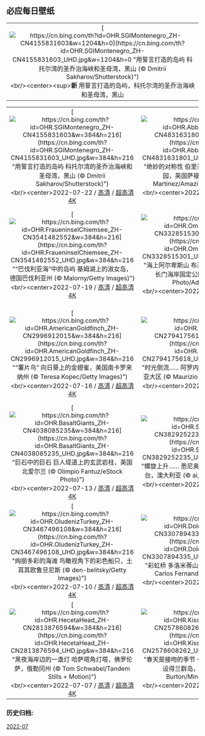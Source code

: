 ## 必应每日壁纸
||
|:---:|
|[![https://cn.bing.com/th?id=OHR.SGIMontenegro_ZH-CN4155831603&w=1204&h=0](https://cn.bing.com/th?id=OHR.SGIMontenegro_ZH-CN4155831603_UHD.jpg&w=1204&h=0 "用誓言打造的岛屿&#10;科托尔湾的圣乔治海峡和圣母湾，黑山 (© Dmitrii Sakharov/Shutterstock)")](https://cn.bing.com/search?q=%e7%a7%91%e6%89%98%e5%b0%94%e6%b9%be+%e5%9c%a3%e6%af%8d%e5%b2%a9&form=hpcapt&mkt=zh-cn&filters=HpDate:"20220721_1600")<br/><center><sup>**新**</sup>&nbsp;用誓言打造的岛屿，科托尔湾的圣乔治海峡和圣母湾，黑山<center/>|

||||
|:---:|:---:|:---:|
|[![https://cn.bing.com/th?id=OHR.SGIMontenegro_ZH-CN4155831603&w=384&h=216](https://cn.bing.com/th?id=OHR.SGIMontenegro_ZH-CN4155831603_UHD.jpg&w=384&h=216 "用誓言打造的岛屿&#10;科托尔湾的圣乔治海峡和圣母湾，黑山 (© Dmitrii Sakharov/Shutterstock)")](https://cn.bing.com/search?q=%e7%a7%91%e6%89%98%e5%b0%94%e6%b9%be+%e5%9c%a3%e6%af%8d%e5%b2%a9&form=hpcapt&mkt=zh-cn&filters=HpDate:"20220721_1600")<br/><center>2022-07-22 / [高清](https://cn.bing.com/th?id=OHR.SGIMontenegro_ZH-CN4155831603_1920x1200.jpg&w=1920&h=1200) / [超高清4K](https://cn.bing.com/th?id=OHR.SGIMontenegro_ZH-CN4155831603_UHD.jpg&w=3840&h=2160)<center/>|[![https://cn.bing.com/th?id=OHR.AbbeyGardens_ZH-CN4831631801&w=384&h=216](https://cn.bing.com/th?id=OHR.AbbeyGardens_ZH-CN4831631801_UHD.jpg&w=384&h=216 "绝妙的对称性&#10;伯里圣埃德蒙兹镇的修道院公园，英国萨福克郡 (© Charles Martinez/Amazing Aerial Agency)")](https://cn.bing.com/search?q=%e4%bc%af%e9%87%8c%e5%9c%a3%e5%9f%83%e5%be%b7%e8%92%99%e5%85%b9%e4%bf%ae%e9%81%93%e9%99%a2&form=hpcapt&mkt=zh-cn&filters=HpDate:"20220720_1600")<br/><center>2022-07-21 / [高清](https://cn.bing.com/th?id=OHR.AbbeyGardens_ZH-CN4831631801_1920x1200.jpg&w=1920&h=1200) / [超高清4K](https://cn.bing.com/th?id=OHR.AbbeyGardens_ZH-CN4831631801_UHD.jpg&w=3840&h=2160)<center/>|[![https://cn.bing.com/th?id=OHR.MoonPhases_ZH-CN3779272016&w=384&h=216](https://cn.bing.com/th?id=OHR.MoonPhases_ZH-CN3779272016_UHD.jpg&w=384&h=216 "人类迈出的一大步&#10;一组月相照片 (© Delpixart/Getty Images)")](https://cn.bing.com/search?q=%e6%9c%88%e7%9b%b8&form=hpcapt&mkt=zh-cn&filters=HpDate:"20220719_1600")<br/><center>2022-07-20 / [高清](https://cn.bing.com/th?id=OHR.MoonPhases_ZH-CN3779272016_1920x1200.jpg&w=1920&h=1200) / [超高清4K](https://cn.bing.com/th?id=OHR.MoonPhases_ZH-CN3779272016_UHD.jpg&w=3840&h=2160)<center/>|
|[![https://cn.bing.com/th?id=OHR.FraueninselChiemsee_ZH-CN3541482552&w=384&h=216](https://cn.bing.com/th?id=OHR.FraueninselChiemsee_ZH-CN3541482552_UHD.jpg&w=384&h=216 "“巴伐利亚海”中的岛屿&#10;基姆湖上的淑女岛，德国巴伐利亚州 (© Malorny/Getty Images)")](https://cn.bing.com/search?q=%e5%9f%ba%e5%a7%86%e6%b9%96&form=hpcapt&mkt=zh-cn&filters=HpDate:"20220718_1600")<br/><center>2022-07-19 / [高清](https://cn.bing.com/th?id=OHR.FraueninselChiemsee_ZH-CN3541482552_1920x1200.jpg&w=1920&h=1200) / [超高清4K](https://cn.bing.com/th?id=OHR.FraueninselChiemsee_ZH-CN3541482552_UHD.jpg&w=3840&h=2160)<center/>|[![https://cn.bing.com/th?id=OHR.OmijimaIsland_ZH-CN3328515301&w=384&h=216](https://cn.bing.com/th?id=OHR.OmijimaIsland_ZH-CN3328515301_UHD.jpg&w=384&h=216 "海上阿尔卑斯山&#10;布满奇石的青海岛，日本北长门海岸国定公园 (© Sean Pavone Photo/Adobe Stock)")](https://cn.bing.com/search?q=%e9%95%bf%e9%97%a8+%e9%9d%92%e6%b5%b7%e5%b2%9b&form=hpcapt&mkt=zh-cn&filters=HpDate:"20220717_1600")<br/><center>2022-07-18 / [高清](https://cn.bing.com/th?id=OHR.OmijimaIsland_ZH-CN3328515301_1920x1200.jpg&w=1920&h=1200) / [超高清4K](https://cn.bing.com/th?id=OHR.OmijimaIsland_ZH-CN3328515301_UHD.jpg&w=3840&h=2160)<center/>|[![https://cn.bing.com/th?id=OHR.CoyoteButtes_ZH-CN3166159419&w=384&h=216](https://cn.bing.com/th?id=OHR.CoyoteButtes_ZH-CN3166159419_UHD.jpg&w=384&h=216 "乘风破浪&#10;北狼丘里的\"波浪谷\"，美国亚利桑那州 (© Dennis Frates/Alamy)")](https://cn.bing.com/search?q=%e7%be%8e%e5%9b%bd+%e6%b3%a2%e6%b5%aa%e8%b0%b7&form=hpcapt&mkt=zh-cn&filters=HpDate:"20220716_1600")<br/><center>2022-07-17 / [高清](https://cn.bing.com/th?id=OHR.CoyoteButtes_ZH-CN3166159419_1920x1200.jpg&w=1920&h=1200) / [超高清4K](https://cn.bing.com/th?id=OHR.CoyoteButtes_ZH-CN3166159419_UHD.jpg&w=3840&h=2160)<center/>|
|[![https://cn.bing.com/th?id=OHR.AmericanGoldfinch_ZH-CN2996912015&w=384&h=216](https://cn.bing.com/th?id=OHR.AmericanGoldfinch_ZH-CN2996912015_UHD.jpg&w=384&h=216 "“薯片鸟”&#10;向日葵上的金翅雀，美国南卡罗来纳州 (© Teresa Kopec/Getty Images)")](https://cn.bing.com/search?q=%e7%be%8e%e6%b4%b2%e9%87%91%e7%bf%85%e9%9b%80&form=hpcapt&mkt=zh-cn&filters=HpDate:"20220715_1600")<br/><center>2022-07-16 / [高清](https://cn.bing.com/th?id=OHR.AmericanGoldfinch_ZH-CN2996912015_1920x1200.jpg&w=1920&h=1200) / [超高清4K](https://cn.bing.com/th?id=OHR.AmericanGoldfinch_ZH-CN2996912015_UHD.jpg&w=3840&h=2160)<center/>|[![https://cn.bing.com/th?id=OHR.Arrone_ZH-CN2794175618&w=384&h=216](https://cn.bing.com/th?id=OHR.Arrone_ZH-CN2794175618_UHD.jpg&w=384&h=216 "时光倒流......&#10;阿罗内镇的村落，意大利翁布里亚大区 (© Maurizio Rellini/eStock Photo)")](https://cn.bing.com/search?q=%e7%bf%81%e5%b8%83%e9%87%8c%e4%ba%9a%e5%8c%ba&form=hpcapt&mkt=zh-cn&filters=HpDate:"20220714_1600")<br/><center>2022-07-15 / [高清](https://cn.bing.com/th?id=OHR.Arrone_ZH-CN2794175618_1920x1200.jpg&w=1920&h=1200) / [超高清4K](https://cn.bing.com/th?id=OHR.Arrone_ZH-CN2794175618_UHD.jpg&w=3840&h=2160)<center/>|[![https://cn.bing.com/th?id=OHR.BabyLemons_ZH-CN4212701834&w=384&h=216](https://cn.bing.com/th?id=OHR.BabyLemons_ZH-CN4212701834_UHD.jpg&w=384&h=216 "自由自在的柠檬鲨&#10;爱丽丝镇附近水域中的柠檬鲨宝宝，巴哈马比米尼岛 (© Ken Kiefer 2/Getty Images)")](https://cn.bing.com/search?q=%e6%9f%a0%e6%aa%ac%e9%b2%a8&form=hpcapt&mkt=zh-cn&filters=HpDate:"20220713_1600")<br/><center>2022-07-14 / [高清](https://cn.bing.com/th?id=OHR.BabyLemons_ZH-CN4212701834_1920x1200.jpg&w=1920&h=1200) / [超高清4K](https://cn.bing.com/th?id=OHR.BabyLemons_ZH-CN4212701834_UHD.jpg&w=3840&h=2160)<center/>|
|[![https://cn.bing.com/th?id=OHR.BasaltGiants_ZH-CN4038085235&w=384&h=216](https://cn.bing.com/th?id=OHR.BasaltGiants_ZH-CN4038085235_UHD.jpg&w=384&h=216 "巨石中的巨石&#10;巨人堤道上的玄武岩柱，英国北爱尔兰 (© Olimpio Fantuz/eStock Photo)")](https://cn.bing.com/search?q=%e5%b7%a8%e4%ba%ba%e5%a0%a4%e9%81%93&form=hpcapt&mkt=zh-cn&filters=HpDate:"20220712_1600")<br/><center>2022-07-13 / [高清](https://cn.bing.com/th?id=OHR.BasaltGiants_ZH-CN4038085235_1920x1200.jpg&w=1920&h=1200) / [超高清4K](https://cn.bing.com/th?id=OHR.BasaltGiants_ZH-CN4038085235_UHD.jpg&w=3840&h=2160)<center/>|[![https://cn.bing.com/th?id=OHR.SpiralHill_ZH-CN3829252235&w=384&h=216](https://cn.bing.com/th?id=OHR.SpiralHill_ZH-CN3829252235_UHD.jpg&w=384&h=216 "螺旋上升……&#10;悉尼奥林匹克公园里的湾标瞭望台，澳大利亚 (© ai_yoshi/Getty Images)")](https://cn.bing.com/search?q=%e6%82%89%e5%b0%bc%e5%a5%a5%e6%9e%97%e5%8c%b9%e5%85%8b%e5%85%ac%e5%9b%ad&form=hpcapt&mkt=zh-cn&filters=HpDate:"20220711_1600")<br/><center>2022-07-12 / [高清](https://cn.bing.com/th?id=OHR.SpiralHill_ZH-CN3829252235_1920x1200.jpg&w=1920&h=1200) / [超高清4K](https://cn.bing.com/th?id=OHR.SpiralHill_ZH-CN3829252235_UHD.jpg&w=3840&h=2160)<center/>|[![https://cn.bing.com/th?id=OHR.BarcelonaPop_ZH-CN3687855585&w=384&h=216](https://cn.bing.com/th?id=OHR.BarcelonaPop_ZH-CN3687855585_UHD.jpg&w=384&h=216 "城市规划永不停歇&#10;巴塞罗那城市上空，西班牙 (© SW Photography/Getty Images)")](https://cn.bing.com/search?q=%e8%a5%bf%e7%8f%ad%e7%89%99%e5%b7%b4%e5%a1%9e%e7%bd%97%e9%82%a3&form=hpcapt&mkt=zh-cn&filters=HpDate:"20220710_1600")<br/><center>2022-07-11 / [高清](https://cn.bing.com/th?id=OHR.BarcelonaPop_ZH-CN3687855585_1920x1200.jpg&w=1920&h=1200) / [超高清4K](https://cn.bing.com/th?id=OHR.BarcelonaPop_ZH-CN3687855585_UHD.jpg&w=3840&h=2160)<center/>|
|[![https://cn.bing.com/th?id=OHR.OludenizTurkey_ZH-CN3467496108&w=384&h=216](https://cn.bing.com/th?id=OHR.OludenizTurkey_ZH-CN3467496108_UHD.jpg&w=384&h=216 "绚丽多彩的海滩&#10;鸟瞰视角下的彩色船只，土耳其欧鲁旦尼斯 (© den-belitsky/Getty Images)")](https://cn.bing.com/search?q=%e5%9c%9f%e8%80%b3%e5%85%b6%e6%ac%a7%e9%b2%81%e6%97%a6%e5%b0%bc%e6%96%af&form=hpcapt&mkt=zh-cn&filters=HpDate:"20220709_1600")<br/><center>2022-07-10 / [高清](https://cn.bing.com/th?id=OHR.OludenizTurkey_ZH-CN3467496108_1920x1200.jpg&w=1920&h=1200) / [超高清4K](https://cn.bing.com/th?id=OHR.OludenizTurkey_ZH-CN3467496108_UHD.jpg&w=3840&h=2160)<center/>|[![https://cn.bing.com/th?id=OHR.DolomitesMW_ZH-CN3307894335&w=384&h=216](https://cn.bing.com/th?id=OHR.DolomitesMW_ZH-CN3307894335_UHD.jpg&w=384&h=216 "彩虹桥&#10;多洛米蒂山上空的银河，意大利 (© Carlos Fernandez/Getty Images)")](https://cn.bing.com/search?q=%e5%a4%9a%e6%b4%9b%e7%b1%b3%e8%92%82%e5%b1%b1&form=hpcapt&mkt=zh-cn&filters=HpDate:"20220708_1600")<br/><center>2022-07-09 / [高清](https://cn.bing.com/th?id=OHR.DolomitesMW_ZH-CN3307894335_1920x1200.jpg&w=1920&h=1200) / [超高清4K](https://cn.bing.com/th?id=OHR.DolomitesMW_ZH-CN3307894335_UHD.jpg&w=3840&h=2160)<center/>|[![https://cn.bing.com/th?id=OHR.PreveliGorge_ZH-CN3109665395&w=384&h=216](https://cn.bing.com/th?id=OHR.PreveliGorge_ZH-CN3109665395_UHD.jpg&w=384&h=216 "值得一去的魅力峡谷&#10;普雷维利峡谷里的河流和棕榈树森林，希腊克里特岛 (© borchee/Getty Images)")](https://cn.bing.com/search?q=%e5%85%8b%e9%87%8c%e7%89%b9%e5%b2%9b&form=hpcapt&mkt=zh-cn&filters=HpDate:"20220707_1600")<br/><center>2022-07-08 / [高清](https://cn.bing.com/th?id=OHR.PreveliGorge_ZH-CN3109665395_1920x1200.jpg&w=1920&h=1200) / [超高清4K](https://cn.bing.com/th?id=OHR.PreveliGorge_ZH-CN3109665395_UHD.jpg&w=3840&h=2160)<center/>|
|[![https://cn.bing.com/th?id=OHR.HecetaHead_ZH-CN2813876594&w=384&h=216](https://cn.bing.com/th?id=OHR.HecetaHead_ZH-CN2813876594_UHD.jpg&w=384&h=216 "黑夜海岸边的一盏灯&#10;哈萨塔角灯塔，佛罗伦萨，俄勒冈州 (© Tom Schwabel/Tandem Stills + Motion)")](https://cn.bing.com/search?q=%e5%93%88%e8%90%a8%e5%a1%94%e8%a7%92%e7%81%af%e5%a1%94+%e4%bf%84%e5%8b%92%e5%86%88%e5%b7%9e&form=hpcapt&mkt=zh-cn&filters=HpDate:"20220706_1600")<br/><center>2022-07-07 / [高清](https://cn.bing.com/th?id=OHR.HecetaHead_ZH-CN2813876594_1920x1200.jpg&w=1920&h=1200) / [超高清4K](https://cn.bing.com/th?id=OHR.HecetaHead_ZH-CN2813876594_UHD.jpg&w=3840&h=2160)<center/>|[![https://cn.bing.com/th?id=OHR.KissingPuffins_ZH-CN2578608262&w=384&h=216](https://cn.bing.com/th?id=OHR.KissingPuffins_ZH-CN2578608262_UHD.jpg&w=384&h=216 "春天是接吻的季节&#10;一对大西洋海雀在接吻，设得兰群岛，苏格兰 (© Vince Burton/Minden Pictures)")](https://cn.bing.com/search?q=%e5%a4%a7%e8%a5%bf%e6%b4%8b%e6%b5%b7%e9%9b%80&form=hpcapt&mkt=zh-cn&filters=HpDate:"20220705_1600")<br/><center>2022-07-06 / [高清](https://cn.bing.com/th?id=OHR.KissingPuffins_ZH-CN2578608262_1920x1200.jpg&w=1920&h=1200) / [超高清4K](https://cn.bing.com/th?id=OHR.KissingPuffins_ZH-CN2578608262_UHD.jpg&w=3840&h=2160)<center/>

### 历史归档:
[2022-07](images/2022/2022-07.md)